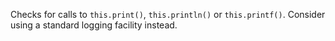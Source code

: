 
Checks for calls to `this.print()`, `this.println()` or `this.printf()`. Consider using
a standard logging facility instead.

